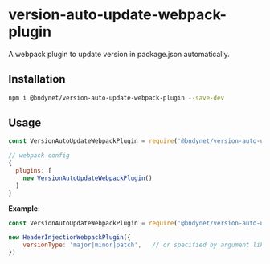 # version-auto-update-webpack-plugin

A webpack plugin to update version in package.json automatically.

## Installation

```bash
npm i @bndynet/version-auto-update-webpack-plugin --save-dev
```

## Usage

```javascript
const VersionAutoUpdateWebpackPlugin = require('@bndynet/version-auto-update-webpack-plugin');

// webpack config
{
  plugins: [
    new VersionAutoUpdateWebpackPlugin()
  ]
}
```

**Example**:

```javascript
const VersionAutoUpdateWebpackPlugin = require('@bndynet/version-auto-update-webpack-plugin');

new HeaderInjectionWebpackPlugin({
    versionType: 'major|minor|patch',   // or specified by argument like `webpack --vau.versionType minor` in your package.json
})
```
